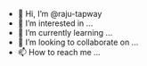 - 👋 Hi, I’m @raju-tapway
- 👀 I’m interested in ...
- 🌱 I’m currently learning ...
- 💞️ I’m looking to collaborate on ...
- 📫 How to reach me ...

<!---
raju-tapway/raju-tapway is a ✨ special ✨ repository because its `README.md` (this file) appears on your GitHub profile.
You can click the Preview link to take a look at your changes.
--->
